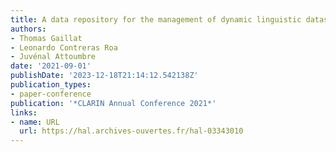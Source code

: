 ```yaml
---
title: A data repository for the management of dynamic linguistic datasets
authors:
- Thomas Gaillat
- Leonardo Contreras Roa
- Juvénal Attoumbre
date: '2021-09-01'
publishDate: '2023-12-18T21:14:12.542138Z'
publication_types:
- paper-conference
publication: '*CLARIN Annual Conference 2021*'
links:
- name: URL
  url: https://hal.archives-ouvertes.fr/hal-03343010
---
```

